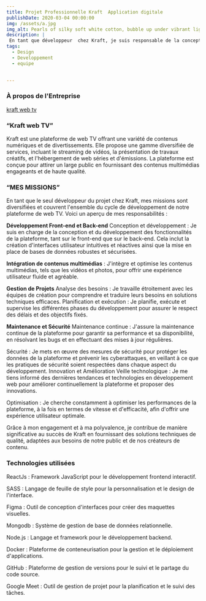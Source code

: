 ```yaml
---
title: Projet Professionnelle Kraft  Application digitale
publishDate: 2020-03-04 00:00:00
img: /assets/a.jpg
img_alt: Pearls of silky soft white cotton, bubble up under vibrant lighting
description: |
 En tant que développeur  chez Kraft, je suis responsable de la conception et du développement complet de notre plateforme de web TV, intégrant des contenus multimédias pour offrir une expérience utilisateur optimale. Mon travail inclut la maintenance continue, la sécurité et l'innovation technologique pour garantir une performance exceptionnelle.
tags:
  - Design
  - Developpement
  - equipe

  
---
```


### **À propos de l'Entreprise** 
<a href="https://kraftwebtv.com" target="_target">kraft web tv</a>
### **“Kraft web TV”**

Kraft est une plateforme de web TV offrant une variété de contenus numériques et de divertissements. Elle propose une gamme diversifiée de services, incluant le streaming de vidéos, la présentation de travaux créatifs, et l'hébergement de web séries et d'émissions. La plateforme est conçue pour attirer un large public en fournissant des contenus multimédias engageants et de haute qualité.

### **“MES MISSIONS”**

En tant que le seul développeur du projet chez Kraft, mes missions sont diversifiées et couvrent l'ensemble du cycle de développement de notre plateforme de web TV. Voici un aperçu de mes responsabilités :

**Développement Front-end et Back-end**
Conception et développement : Je suis en charge de la conception et du développement des fonctionnalités de la plateforme, tant sur le front-end que sur le back-end. Cela inclut la création d'interfaces utilisateur intuitives et réactives ainsi que la mise en place de bases de données robustes et sécurisées.

**Intégration de contenus multimédias** : J'intègre et optimise les contenus multimédias, tels que les vidéos et photos, pour offrir une expérience utilisateur fluide et agréable.

**Gestion de Projets**
Analyse des besoins : Je travaille étroitement avec les équipes de création pour comprendre et traduire leurs besoins en solutions techniques efficaces.
Planification et exécution : Je planifie, exécute et supervise les différentes phases du développement pour assurer le respect des délais et des objectifs fixés.

**Maintenance et Sécurité**
Maintenance continue : J'assure la maintenance continue de la plateforme pour garantir sa performance et sa disponibilité, en résolvant les bugs et en effectuant des mises à jour régulières.

Sécurité : Je mets en œuvre des mesures de sécurité pour protéger les données de la plateforme et prévenir les cyberattaques, en veillant à ce que les pratiques de sécurité soient respectées dans chaque aspect du développement.
Innovation et Amélioration
Veille technologique : Je me tiens informé des dernières tendances et technologies en développement web pour améliorer continuellement la plateforme et proposer des innovations.

Optimisation : Je cherche constamment à optimiser les performances de la plateforme, à la fois en termes de vitesse et d'efficacité, afin d'offrir une expérience utilisateur optimale.

Grâce à mon engagement et à ma polyvalence, je contribue de manière significative au succès de Kraft en fournissant des solutions techniques de qualité, adaptées aux besoins de notre public et de nos créateurs de contenu.
### Technologies utilisées


ReactJs : Framework JavaScript pour le développement frontend interactif.

SASS    : Langage de feuille de style pour la personnalisation et le design de l'interface.

Figma   : Outil de conception d'interfaces pour créer des maquettes visuelles.

Mongodb : Système de gestion de base de données relationnelle.

Node.js : Langage et framework pour le développement backend.

Docker : Plateforme de conteneurisation pour la gestion et le déploiement d'applications.

GitHub : Plateforme de gestion de versions pour le suivi et le partage du code source.

Google Meet : Outil de gestion de projet pour la planification et le suivi des tâches.
